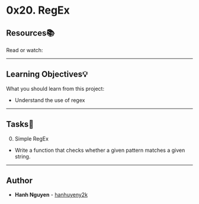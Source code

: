 # 0x20. RegEx

## Resources:books:
Read or watch:

---
## Learning Objectives:bulb:
What you should learn from this project:
* Understand the use of regex

---
## Tasks:page_facing_up:
0) Simple RegEx
* Write a function that checks whether a given pattern matches a given string.

---
## Author
* **Hanh Nguyen** - [hanhuyeny2k](github.com/hanhuyeny2k)
